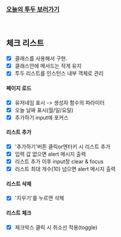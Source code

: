 ### [**오늘의 투두 보러가기**](https://mansaout.github.io/codesquard-cocoa-js/mission/mission_06/todo_list_ver_today/)

<br>

## 체크 리스트

- [x] 클래스를 사용해서 구현.
- [x] 클래스안에 메서드는 작게 유지
- [x] 투두 리스트를 인스턴스 내부 객체로 관리

#### 페이지 로드

- [x] 유저네임 표시 -> 생성자 함수의 파라미터
- [x] 오늘 날짜 표시(월/일/요일)
- [x] 추가하기 input에 포커스

#### 리스트 추가

- [x] '추가하기'버튼 클릭or엔터키 시 리스트 추가
- [x] 입력 값 없으면 alert 메시지 출력
- [x] 리스트 추가 이후 input창 clear & focus
- [x] 리스트 최대 개수(10) 넘으면 alert 메시지 출력

#### 리스트 삭제

- [x] '지우기'를 누르면 삭제

#### 리스트 체크

- [x] 체크박스 클릭 시 취소선 적용(toggle)
